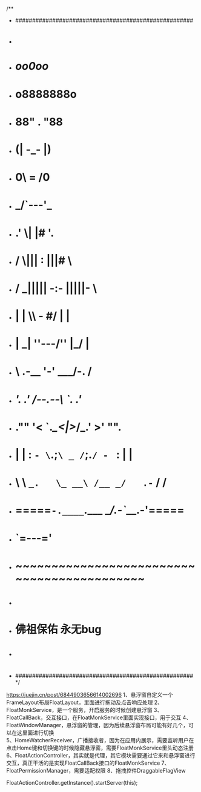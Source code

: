 /**
* #####################################################
* #                                                   #
* #                       _oo0oo_                     #
* #                      o8888888o                    #
* #                      88" . "88                    #
* #                      (| -_- |)                    #
* #                      0\  =  /0                    #
* #                    ___/`---'\___                  #
* #                  .' \\|     |# '.                 #
* #                 / \\|||  :  |||# \                #
* #                / _||||| -:- |||||- \              #
* #               |   | \\\  -  #/ |   |              #
* #               | \_|  ''\---/''  |_/ |             #
* #               \  .-\__  '-'  ___/-. /             #
* #             ___'. .'  /--.--\  `. .'___           #
* #          ."" '<  `.___\_<|>_/___.' >' "".         #
* #         | | :  `- \`.;`\ _ /`;.`/ - ` : | |       #
* #         \  \ `_.   \_ __\ /__ _/   .-` /  /       #
* #     =====`-.____`.___ \_____/___.-`___.-'=====    #
* #                       `=---='                     #
* #     ~~~~~~~~~~~~~~~~~~~~~~~~~~~~~~~~~~~~~~~~~~~   #
* #                                                   #
* #               佛祖保佑         永无bug             #
* #                                                   #
* #####################################################
*/

https://juejin.cn/post/6844903656614002696
1、悬浮窗自定义一个FrameLayout布局FloatLayout，里面进行拖动及点击响应处理
2、FloatMonkService，是一个服务，开启服务的时候创建悬浮窗 
3、FloatCallBack，交互接口，在FloatMonkService里面实现接口，用于交互
4、FloatWindowManager，悬浮窗的管理，因为后续悬浮窗布局可能有好几个，可以在这里面进行切换     
5、HomeWatcherReceiver，广播接收者，因为在应用内展示，需要监听用户在点击Home键和切换键的时候隐藏悬浮窗，需要FloatMonkService里头动态注册
6、FloatActionController，其实就是代理，其它模块需要通过它来和悬浮窗进行交互，真正干活的是实现FloatCallBack接口的FloatMonkService
7、FloatPermissionManager，需要适配权限
8、拖拽控件DraggableFlagView

FloatActionController.getInstance().startServer(this);


